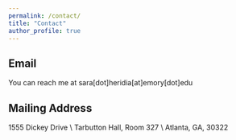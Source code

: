 ```yaml
---
permalink: /contact/
title: "Contact"
author_profile: true
---
```


## Email
You can reach me at sara[dot]heridia[at]emory[dot]edu

## Mailing Address
1555 Dickey Drive \\
Tarbutton Hall, Room 327 \\
Atlanta, GA, 30322
